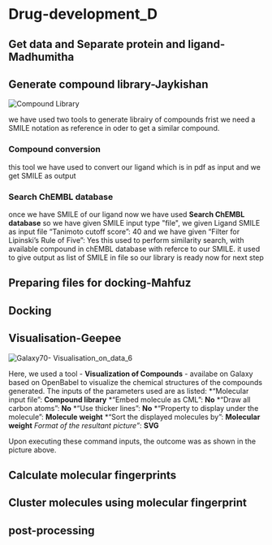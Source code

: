 # Drug-development_D

## Get data and Separate protein and ligand-Madhumitha  


## Generate compound library-Jaykishan 
![Compound Library](https://user-images.githubusercontent.com/86801284/129846114-5d9afd3a-923b-4964-b705-3d1361e89c78.PNG)

we have used two tools to generate librairy of compounds 
frist we need a SMILE notation as reference in oder to get a similar compound. 
### Compound conversion 
this tool we have used to convert our ligand which is in pdf as input and we get  SMILE as output   
### Search ChEMBL database
once we have SMILE of our ligand now we have used **Search ChEMBL database** 
so we have given SMILE input type "file", we given Ligand SMILE as input file “Tanimoto cutoff score”: 40  and we have given  “Filter for Lipinski’s Rule of Five”: Yes 
this used to perform similarity search, with available compound in chEMBL database with referce to our SMILE.
it used to give output as list of SMILE in file so our library is ready now for next step 


## Preparing files for docking-Mahfuz

## Docking

## Visualisation-Geepee
![Galaxy70- Visualisation_on_data_6](https://user-images.githubusercontent.com/88286597/129873861-b2fdadb9-52c9-4346-aad4-fcf1c7d1a1aa.png)

Here, we used a tool - **Visualization of Compounds** - availabe on Galaxy based on OpenBabel to visualize the chemical structures of the compounds generated. The inputs of the parameters used are as listed:
*“Molecular input file”: **Compound library**
*“Embed molecule as CML”: **No**
*“Draw all carbon atoms”: **No**
*“Use thicker lines”: **No**
*“Property to display under the molecule”: **Molecule weight**
*“Sort the displayed molecules by”: **Molecular weight**
*Format of the resultant picture”*: **SVG**

Upon executing these command inputs, the outcome was as shown in the picture above.

## Calculate molecular fingerprints

## Cluster molecules using molecular fingerprint

##  post-processing
